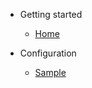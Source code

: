 <!-- _navbar.md -->

* Getting started

  * [Home](README.md)

* Configuration
  * [Sample](sample/sample.md)